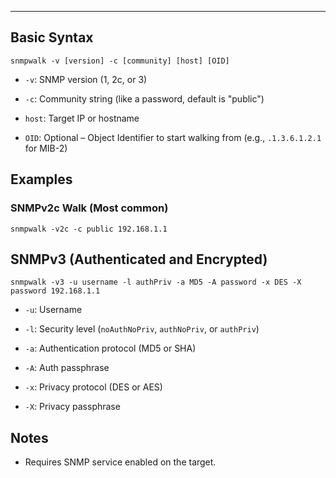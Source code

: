 
---
## Basic Syntax

```
snmpwalk -v [version] -c [community] [host] [OID]
```

- `-v`: SNMP version (1, 2c, or 3)
    
- `-c`: Community string (like a password, default is "public")
    
- `host`: Target IP or hostname
    
- `OID`: Optional – Object Identifier to start walking from (e.g., `.1.3.6.1.2.1` for MIB-2)

## Examples

### SNMPv2c Walk (Most common)

```
snmpwalk -v2c -c public 192.168.1.1
```

## SNMPv3 (Authenticated and Encrypted)

```
snmpwalk -v3 -u username -l authPriv -a MD5 -A password -x DES -X password 192.168.1.1
```

- `-u`: Username
    
- `-l`: Security level (`noAuthNoPriv`, `authNoPriv`, or `authPriv`)
    
- `-a`: Authentication protocol (MD5 or SHA)
    
- `-A`: Auth passphrase
    
- `-x`: Privacy protocol (DES or AES)
    
- `-X`: Privacy passphrase

## Notes

- Requires SNMP service enabled on the target.